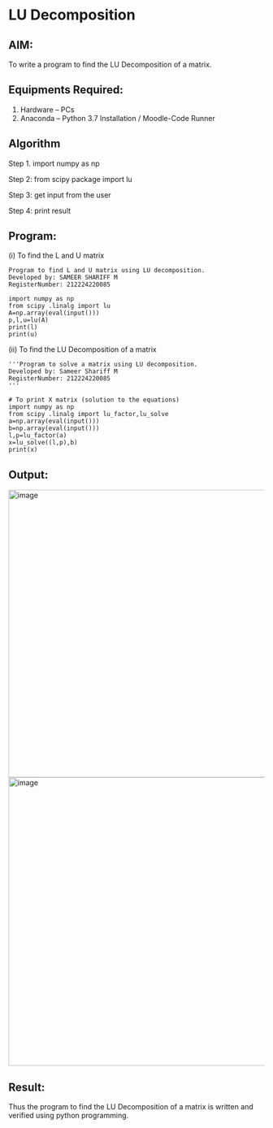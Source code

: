 # LU Decomposition 

## AIM:
To write a program to find the LU Decomposition of a matrix.

## Equipments Required:
1. Hardware – PCs
2. Anaconda – Python 3.7 Installation / Moodle-Code Runner

## Algorithm
Step 1. import numpy as np

Step 2: from scipy package import lu

Step 3: get input from the user

Step 4: print result  

## Program:
(i) To find the L and U matrix
```
Program to find L and U matrix using LU decomposition.
Developed by: SAMEER SHARIFF M
RegisterNumber: 212224220085

import numpy as np
from scipy .linalg import lu
A=np.array(eval(input()))
p,l,u=lu(A)
print(l)
print(u)
```
(ii) To find the LU Decomposition of a matrix
```
'''Program to solve a matrix using LU decomposition.
Developed by: Sameer Shariff M
RegisterNumber: 212224220085
'''

# To print X matrix (solution to the equations)
import numpy as np
from scipy .linalg import lu_factor,lu_solve
a=np.array(eval(input()))
b=np.array(eval(input()))
l,p=lu_factor(a)
x=lu_solve((l,p),b)
print(x)
```

## Output:
<img width="904" height="566" alt="image" src="https://github.com/user-attachments/assets/afced7f7-cefa-4029-8098-c12665bdd8ee" />



<img width="908" height="568" alt="image" src="https://github.com/user-attachments/assets/c03e0a6c-3b8f-4d02-8186-37c021dc92b5" />



## Result:
Thus the program to find the LU Decomposition of a matrix is written and verified using python programming.

